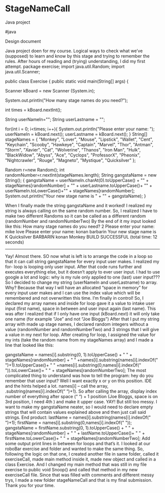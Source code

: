 # StageNameCall
Java project

#java

Design document

Java project doen for my course. Logical ways to check what we’ve (supposed) to learn and know by this stage and trying to remember the rules. 
After hours of reading and (trying) understanding, I did my first attempt.
package exercise;
import java.util.Random;
import java.util.Scanner;

public class Exercise {
public static void main(String[] args) {

  Scanner kBoard = new Scanner (System.in);

  System.out.println("How many stage names do you need?");
  
  int times = kBoard.nextInt();
   
  String userNameIn="";
  String userLastname = ""; 
       
  for(int i = 0; i<times; i++){
    System.out.println("Please enter your name: ");
    userNameIn = kBoard.next();
    userLastname = kBoard.next();
  }
String[] stageNames = { "Monkey", "Lover", "Mouse", "Lipstick", "Wallet", "Cent",
                          "Keychain", "Scooby", "Hawkeye", "Captain", "Marvel", "Thor", 
 "Antman", "Storm", "Xavier", "Cat", "Wolverine", "Thanos", "Iron Man", 
"Hulk", "BlackWidow", "Abyss", "Ace", "Cyclops", "ProfessorX", "Pheonix", 
"Nightcrawler", "Rouge", "Magneto", "Mystique", "Quicksilver" };
       
Random r=new Random();
int randomNumber=r.nextInt(stageNames.length);
 String gangstaName = new String();
  {
 gangstaName = userNameIn.charAt(0).toUpperCase() + "" + stageNames[randomNumber] + "" + userLastname.toUpperCase()+ "" + userNameIn.toLowerCase()+"" + stageNames[randomNumber];
System.out.println("Your new stage name is " + "" + gangstaName); }

When I finally made the string gangstaName and it worked! I realized my string is always calling on the same random number. So, I realized I have to make two different Randoms so it can be called as a different random (randomNumber and randomNumberTwo) 
By the end of it my input looked like this:
How many stage names do you need?
2
Please enter your name: 
mike love
Please enter your name: 
konan barbarin
Your new stage name is K Quicksilver BARBARIN konan Monkey
BUILD SUCCESSFUL (total time: 12 seconds)
____________________________________________________________________
Yay! Almost there. SO now what is left is to arrange the code in a loop so that it can call string gangstaName for every input user makes.
I realized my for- loop is looping only user input. After that code runs further and executes everything else, but it doesn’t apply to ever user input.
I had to use google a lot and logic: why is my rule only applied to one (last) user input??? So I decided to change my string (userNameIn and userLastname) to array. Why? Because that way I will have an allocated “space in memory” for every input user makes and I can use the index value which will be remembered and not overwritten this time.
I’m finally in control! So, I declared my array names and inside for loop gave it a value to intake user input (first name), space in between and user input again (last name). This was after I realized that if I only have one input (kBoard.next) it will only take one name (for example “Joe” and not “Joe Bloggs”)
After that I put my string array with made up stage names, I declared random integers without a value (randomNumber and randomNumberTwo) and 3 strings that I will give a value in my next for loop.
After creating for loop, I assigned the value for my ints (take the random name from my stageNames array) and I made a line that looked like this:


gangstaName = names[i].substring(0, 1).toUpperCase() + " " 
    + stageNames[randomNumber] + " " 
    +names[i].substring(names[i].indexOf(" ")+1).toUpperCase()+ " " 
    +names[i].substring(0,names[i].indexOf(" ")).toLowerCase()+ " " 
    + stageNames[randomNumberTwo];
The most complicated thing to understand was how to tell the program: hey do you remember that user input? Well I want exactly x or y on this position. IDE and the hints helped a lot. names[i] – call the array, .substring(names[i].indexOf(“ “)+1). So after calling the array, display index number of everything after space (“ “) + 1 position (Joe Bloggs, space is on 3rd position, I need 4th ) and make it upper case. YAY! 
But still too messy. I want to make my gangstaName neater, so I would need to declare empty strings that will contain values explained above and then just call said strings.
End product:
lastName = names[i].substring(names[i].indexOf(" ")+1);
firstName = names[i].substring(0,names[i].indexOf(" "));
gangstaName = firstName.substring(0, 1).toUpperCase() + " " 
    + stageNames[randomNumber] + " " 
    + lastName.toUpperCase()+ " " 
    + firstName.toLowerCase()+ " " 
    + stageNames[randomNumberTwo];
Add some output print lines in between for loops and that’s it. 
I looked at our roboBar exercise and folder and wanted to make the same thing. So, following the logic on that one, I created another file in same folder, called it exerciseCall, made main method inside it, made new object and called in a class Exercise. And I changed my main method that was still in my file exercise to public void Snoop() and called that method in my new exerciseCall file. 
Since that was filled with comments and different messy trys, I made a new folder stageNameCall and that is my final submission.
Thank you for your time.

